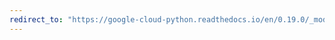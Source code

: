 ```yaml
---
redirect_to: "https://google-cloud-python.readthedocs.io/en/0.19.0/_modules/google/cloud/logging/metric.html"
---
```


